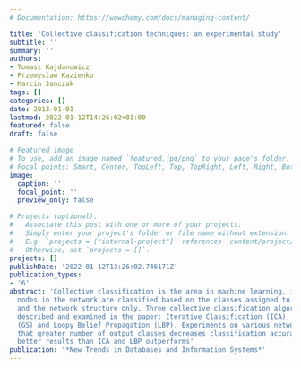```yaml
---
# Documentation: https://wowchemy.com/docs/managing-content/

title: 'Collective classification techniques: an experimental study'
subtitle: ''
summary: ''
authors:
- Tomasz Kajdanowicz
- Przemyslaw Kazienko
- Marcin Janczak
tags: []
categories: []
date: 2013-01-01
lastmod: 2022-01-12T14:26:02+01:00
featured: false
draft: false

# Featured image
# To use, add an image named `featured.jpg/png` to your page's folder.
# Focal points: Smart, Center, TopLeft, Top, TopRight, Left, Right, BottomLeft, Bottom, BottomRight.
image:
  caption: ''
  focal_point: ''
  preview_only: false

# Projects (optional).
#   Associate this post with one or more of your projects.
#   Simply enter your project's folder or file name without extension.
#   E.g. `projects = ["internal-project"]` references `content/project/deep-learning/index.md`.
#   Otherwise, set `projects = []`.
projects: []
publishDate: '2022-01-12T13:26:02.746171Z'
publication_types:
- '6'
abstract: 'Collective classification is the area in machine learning, in which unknown
  nodes in the network are classified based on the classes assigned to the known nodes
  and the network structure only. Three collective classification algorithms were
  described and examined in the paper: Iterative Classification (ICA), Gibbs Sampling
  (GS) and Loopy Belief Propagation (LBP). Experiments on various networks revealed
  that greater number of output classes decreases classification accuracy, GS provides
  better results than ICA and LBP outperforms'
publication: '*New Trends in Databases and Information Systems*'
---
```

